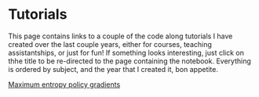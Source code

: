 # Tutorials
This page contains links to a couple of the code along tutorials I have created over the last couple years, either for courses, teaching assistantships, or just for fun! If something looks interesting, just click on thhe title to be re-directed to the page containing the notebook. Everything is ordered by subject, and the year that I created it, bon appetite.

[Maximum entropy policy gradients](https://github.com/WilderLavington/WilderLavington.github.io/blob/master/tutorial/Maximum_Entropy_Policy_Gradients.ipynb)
